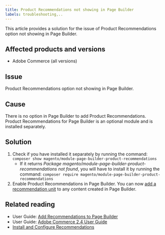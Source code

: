 ```yaml
---
title: Product Recommendations not showing in Page Builder
labels: troubleshooting,..
---
```


This article provides a solution for the issue of Product Recommendations option not showing in Page Builder.

## Affected products and versions

* Adobe Commerce (all versions)

## Issue

Product Recommendations option not showing in Page Builder.

## Cause

There is no option in Page Builder to add Product Recommendations. Product Recommendations for Page Builder is an optional module and is installed separately.

## Solution

1. Check if you have installed it separately by running the command:
`composer show magento/module-page-builder-product-recommendations`
   * If it returns *Package magento/module-page-builder-product-recommendations not found*, you will have to install it by running the command: `composer require magento/module-page-builder-product-recommendations`
1. Enable Product Recommendations in Page Builder. You can now [add a recommendation unit](https://docs.magento.com/user-guide/marketing/page-builder-add-product-recs.html?_ga=2.187638894.756057933.1627907332-1732968789.1622116639) to any content created in Page Builder.

## Related reading
* User Guide: [Add Recommendations to Page Builder](https://docs.magento.com/user-guide/marketing/page-builder-add-product-recs.html)
* User Guide: [Adobe Commerce 2.4 User Guide](https://docs.magento.com/user-guide/)
* [Install and Configure Recommendations](https://devdocs.magento.com/recommendations/install-configure.html)
